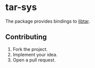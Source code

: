 # tar-sys

The package provides bindings to [libtar][1].

## Contributing

1. Fork the project.
2. Implement your idea.
3. Open a pull request.

[1]: http://www.feep.net/libtar
